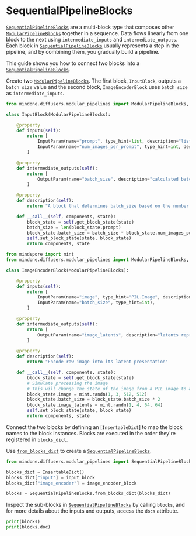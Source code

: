 <!--Copyright 2025 The HuggingFace Team. All rights reserved.

Licensed under the Apache License, Version 2.0 (the "License"); you may not use this file except in compliance with
the License. You may obtain a copy of the License at

http://www.apache.org/licenses/LICENSE-2.0

Unless required by applicable law or agreed to in writing, software distributed under the License is distributed on
an "AS IS" BASIS, WITHOUT WARRANTIES OR CONDITIONS OF ANY KIND, either express or implied. See the License for the
specific language governing permissions and limitations under the License.
-->

# SequentialPipelineBlocks

[`SequentialPipelineBlocks`](https://mindspore-lab.github.io/mindone/latest/diffusers/api/modular_diffusers/pipeline_blocks#mindone.diffusers.modular_pipelines.SequentialPipelineBlocks) are a multi-block type that composes other [`ModularPipelineBlocks`](https://mindspore-lab.github.io/mindone/latest/diffusers/api/modular_diffusers/pipeline_blocks#mindone.diffusers.ModularPipelineBlocks) together in a sequence. Data flows linearly from one block to the next using `intermediate_inputs` and `intermediate_outputs`. Each block in [`SequentialPipelineBlocks`](https://mindspore-lab.github.io/mindone/latest/diffusers/api/modular_diffusers/pipeline_blocks#mindone.diffusers.modular_pipelines.SequentialPipelineBlocks) usually represents a step in the pipeline, and by combining them, you gradually build a pipeline.

This guide shows you how to connect two blocks into a [`SequentialPipelineBlocks`](https://mindspore-lab.github.io/mindone/latest/diffusers/api/modular_diffusers/pipeline_blocks#mindone.diffusers.modular_pipelines.SequentialPipelineBlocks).

Create two [`ModularPipelineBlocks`](https://mindspore-lab.github.io/mindone/latest/diffusers/api/modular_diffusers/pipeline_blocks#mindone.diffusers.ModularPipelineBlocks). The first block, `InputBlock`, outputs a `batch_size` value and the second block, `ImageEncoderBlock` uses `batch_size` as `intermediate_inputs`.

<hfoptions id="sequential">
<hfoption id="InputBlock">

```py
from mindone.diffusers.modular_pipelines import ModularPipelineBlocks, InputParam, OutputParam

class InputBlock(ModularPipelineBlocks):

    @property
    def inputs(self):
        return [
            InputParam(name="prompt", type_hint=list, description="list of text prompts"),
            InputParam(name="num_images_per_prompt", type_hint=int, description="number of images per prompt"),
        ]

    @property
    def intermediate_outputs(self):
        return [
            OutputParam(name="batch_size", description="calculated batch size"),
        ]

    @property
    def description(self):
        return "A block that determines batch_size based on the number of prompts and num_images_per_prompt argument."

    def __call__(self, components, state):
        block_state = self.get_block_state(state)
        batch_size = len(block_state.prompt)
        block_state.batch_size = batch_size * block_state.num_images_per_prompt
        self.set_block_state(state, block_state)
        return components, state
```

</hfoption>
<hfoption id="ImageEncoderBlock">

```py
from mindspore import mint
from mindone.diffusers.modular_pipelines import ModularPipelineBlocks, InputParam, OutputParam

class ImageEncoderBlock(ModularPipelineBlocks):

    @property
    def inputs(self):
        return [
            InputParam(name="image", type_hint="PIL.Image", description="raw input image to process"),
            InputParam(name="batch_size", type_hint=int),
        ]

    @property
    def intermediate_outputs(self):
        return [
            OutputParam(name="image_latents", description="latents representing the image"),
        ]

    @property
    def description(self):
        return "Encode raw image into its latent presentation"

    def __call__(self, components, state):
        block_state = self.get_block_state(state)
        # Simulate processing the image
        # This will change the state of the image from a PIL image to a tensor for all blocks
        block_state.image = mint.randn(1, 3, 512, 512)
        block_state.batch_size = block_state.batch_size * 2
        block_state.image_latents = mint.randn(1, 4, 64, 64)
        self.set_block_state(state, block_state)
        return components, state
```

</hfoption>
</hfoptions>

Connect the two blocks by defining an [`InsertableDict`] to map the block names to the block instances. Blocks are executed in the order they're registered in `blocks_dict`.

Use [`from_blocks_dict`](https://mindspore-lab.github.io/mindone/latest/diffusers/api/modular_diffusers/pipeline_blocks#mindone.diffusers.modular_pipelines.SequentialPipelineBlocks.from_blocks_dict) to create a [`SequentialPipelineBlocks`](https://mindspore-lab.github.io/mindone/latest/diffusers/api/modular_diffusers/pipeline_blocks#mindone.diffusers.modular_pipelines.SequentialPipelineBlocks).

```py
from mindone.diffusers.modular_pipelines import SequentialPipelineBlocks, InsertableDict

blocks_dict = InsertableDict()
blocks_dict["input"] = input_block
blocks_dict["image_encoder"] = image_encoder_block

blocks = SequentialPipelineBlocks.from_blocks_dict(blocks_dict)
```

Inspect the sub-blocks in [`SequentialPipelineBlocks`](https://mindspore-lab.github.io/mindone/latest/diffusers/api/modular_diffusers/pipeline_blocks#mindone.diffusers.modular_pipelines.SequentialPipelineBlocks) by calling `blocks`, and for more details about the inputs and outputs, access the `docs` attribute.

```py
print(blocks)
print(blocks.doc)
```
